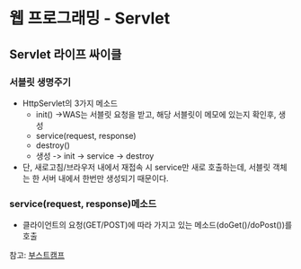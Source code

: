 # 웹 프로그래밍 - Servlet
## Servlet 라이프 싸이클
### 서블릿 생명주기
- HttpServlet의 3가지 메소드
	- init()  ->WAS는 서블릿 요청을 받고, 해당 서블릿이 메모에 있는지 확인후, 생성
	- service(request, response)
	- destroy()
	- 생성 -> init -> service -> destroy
- 단, 새로고침/브라우저 내에서 재접속 시 service만 새로 호출하는데, 서블릿 객체는 한 서버 내에서 한번만 생성되기 때문이다.

### service(request, response)메소드
- 클라이언트의 요청(GET/POST)에 따라 가지고 있는 메소드(doGet()/doPost())를 호출


참고: [부스트캠프](https://www.edwith.org/boostcourse-web/lecture/16688/)                                                                                     